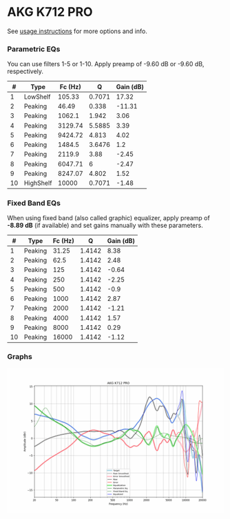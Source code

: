 # AKG K712 PRO
See [usage instructions](https://github.com/jaakkopasanen/AutoEq#usage) for more options and info.

### Parametric EQs
You can use filters 1-5 or 1-10. Apply preamp of -9.60 dB or -9.60 dB, respectively.

|   # | Type      |   Fc (Hz) |      Q |   Gain (dB) |
|-----|-----------|-----------|--------|-------------|
|   1 | LowShelf  |    105.33 | 0.7071 |       17.32 |
|   2 | Peaking   |     46.49 | 0.338  |      -11.31 |
|   3 | Peaking   |   1062.1  | 1.942  |        3.06 |
|   4 | Peaking   |   3129.74 | 5.5885 |        3.39 |
|   5 | Peaking   |   9424.72 | 4.813  |        4.02 |
|   6 | Peaking   |   1484.5  | 3.6476 |        1.2  |
|   7 | Peaking   |   2119.9  | 3.88   |       -2.45 |
|   8 | Peaking   |   6047.71 | 6      |       -2.47 |
|   9 | Peaking   |   8247.07 | 4.802  |        1.52 |
|  10 | HighShelf |  10000    | 0.7071 |       -1.48 |

### Fixed Band EQs
When using fixed band (also called graphic) equalizer, apply preamp of **-8.89 dB** (if available) and set gains manually with these parameters.

|   # | Type    |   Fc (Hz) |      Q |   Gain (dB) |
|-----|---------|-----------|--------|-------------|
|   1 | Peaking |     31.25 | 1.4142 |        8.38 |
|   2 | Peaking |     62.5  | 1.4142 |        2.48 |
|   3 | Peaking |    125    | 1.4142 |       -0.64 |
|   4 | Peaking |    250    | 1.4142 |       -2.25 |
|   5 | Peaking |    500    | 1.4142 |       -0.9  |
|   6 | Peaking |   1000    | 1.4142 |        2.87 |
|   7 | Peaking |   2000    | 1.4142 |       -1.21 |
|   8 | Peaking |   4000    | 1.4142 |        1.57 |
|   9 | Peaking |   8000    | 1.4142 |        0.29 |
|  10 | Peaking |  16000    | 1.4142 |       -1.12 |

### Graphs
![](./AKG%20K712%20PRO.png)
